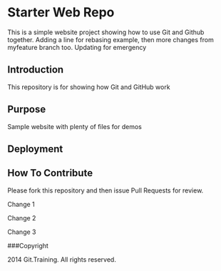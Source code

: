 # Starter Web Repo

This is a simple website project showing how to use Git and Github together. Adding a line for rebasing example, then more changes from myfeature branch too. Updating for emergency

## Introduction

This repository is for showing how Git and GitHub work

## Purpose

Sample website with plenty of files for demos

## Deployment

## How To Contribute

Please fork this repository and then issue Pull Requests for review.

Change 1

Change 2

Change 3

###Copyright

2014 Git.Training. All rights reserved.